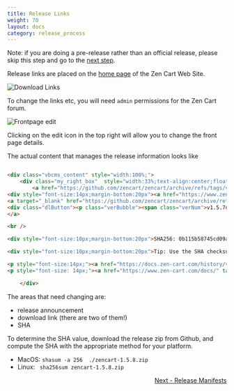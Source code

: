 ```yaml
---
title: Release Links
weight: 70
layout: docs
category: release_process
---
```


Note: if you are doing a pre-release rather than an official release, please skip this step and go to the [next step](#next). 

Release links are placed on the [home page](https://www.zen-cart.com) of the Zen Cart Web Site.

![ Download Links](/images/download_links.png)

To change the links etc, you will need `admin` permissions for the Zen Cart forum.

![ Frontpage edit](/images/frontpage_edit.png)

Clicking on the edit icon in the top right will allow you to change the front page details.

The actual content that manages the release information looks like 

```html

<div class="vbcms_content" style="width:100%;">
    <div class="my_right_box"  style="width:33%;text-align:center;float:right;">
        <a href="https://github.com/zencart/zencart/archive/refs/tags/v1.5.7d.zip" target="_blank"><img src="/images/styles/zencart/style/ZC-in-the-box.jpg"></a>
<div style="font-size:14px;margin-bottom:20px"><a href="https://www.zen-cart.com/showthread.php?228675-Zen-Cart-v1-5-7d-released!!">v1.5.7d Release Announcement</a></div>
<a target="_blank" href="https://github.com/zencart/zencart/archive/refs/tags/v1.5.7d.zip" style="display:block">
<div class="dlButton"><p class="verBubble"><span class="verNum">v1.5.7d</span></p> Download Zip File</div>
</a>

<br />

<div style="font-size:10px;margin-bottom:20px">SHA256: 0b115b58745cd09a0e4ae2795df437f051552d453ff9d0d9f333d96685836294</div>

<div style="font-size:10px;margin-bottom:20px">Tip: Use the SHA checksum shown to <a href="https://docs.zen-cart.com/user/installing/validate_sha/" target="_blank">verify file integrity</a></div>

<p style="font-size:14px;"><a href="https://docs.zen-cart.com/history/v15x/" target="_blank">Click here to download older versions</a></p>
<p style="font-size: 14px;"><a href="https://www.zen-cart.com/docs/" target="_blank">Implementation Guide</a></p>

    </div>
```

The areas that need changing are: 

- release announcement
- download link (there are two of them!)
- SHA

To determine the SHA value, download the release zip from Github, and compute the SHA with the appropriate method for your platform. 

- MacOS: `shasum -a 256  ./zencart-1.5.8.zip`
- Linux: ` sha256sum zencart-1.5.8.zip`

<div style="text-align:right;" id="next">
   <a class="btn btn-lg btn-primary mr-3 mb-4" href="/dev/release_process/manifest/">
        Next - Release Manifests<i class="fas fa-arrow-alt-circle-right ml-2"></i>
   </a>
</div>
